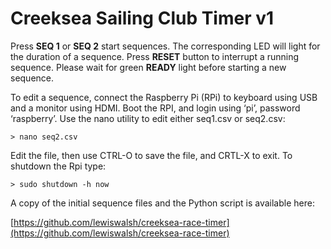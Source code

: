 # Creeksea Sailing Club Timer v1

Press **SEQ 1** or **SEQ 2** start sequences.
The corresponding LED will light for the duration of a sequence.
Press **RESET** button to interrupt a running sequence.
Please wait for green **READY** light before starting a new sequence.

To edit a sequence, connect the Raspberry Pi (RPi) to keyboard using USB and a monitor using HDMI. Boot the RPI, and login using ‘pi’, password ‘raspberry’. Use the nano utility to edit either seq1.csv or seq2.csv:
```
> nano seq2.csv
```

Edit the file, then use CTRL-O to save the file, and CRTL-X to exit.
To shutdown the Rpi type:
```
> sudo shutdown -h now
```


A copy of the initial sequence files and the Python script is available here:

[https://github.com/lewiswalsh/creeksea-race-timer](https://github.com/lewiswalsh/creeksea-race-timer)